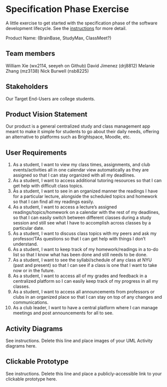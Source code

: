 # Specification Phase Exercise

A little exercise to get started with the specification phase of the software development lifecycle. See the [instructions](instructions.md) for more detail.

Product Name: (BrainBase, StudyMax, ClassMeet?)

## Team members

William Xie (wx2114, seeyeh on Github)
David Jimenez (drj8812)
Melanie Zhang (mz3138)
Nick Burwell (nsb8225)

## Stakeholders

Our Target End-Users are college students.

## Product Vision Statement

Our product is a general centralized study and class management app meant to make it simple for students to go about their daily needs, offering an alternative to platforms such as Brightspace, Moodle, etc.

## User Requirements

1. As a student, I want to view my class times, assignments, and club events/activities all in one calendar view automatically as they are assigned so that I can stay organized with all my deadlines.
2. As a student, I want to access additional tutoring resources so that I can get help with difficult class topics.
3. As a student, I want to see in an organized manner the readings I have for a particular lecture, alongside the scheduled topics and homework so that I can find all my readings easily.
4. As a student, I want to access a lecture’s assigned readings/topics/homework on a calendar with the rest of my deadlines, so that I can easily switch between different classes during a study session and still see what I have to accomplish across classes by a particular date.
5. As a student, I want to discuss class topics with my peers and ask my professor/TAs questions so that I can get help with things I don’t understand.
6. As a student, I want to keep track of my homework/readings in a to-do list so that I know what has been done and still needs to be done.
7. As a student, I want to see the syllabi/schedule of any class at NYU (past and present) so that I can see if a class is one that I want to take now or in the future.
8. As a student, I want to access all of my grades and feedback in a centralized platform so I can easily keep track of my progress in all my classes.
9. As a student, I want to access all announcements from professors or clubs in an organized place so that I can stay on top of any changes and communications.
10. As a club leader, I want to have a central platform where I can manage meetings and post announcements for all to see.

## Activity Diagrams

See instructions. Delete this line and place images of your UML Activity diagrams here.

## Clickable Prototype

See instructions. Delete this line and place a publicly-accessible link to your clickable prototype here.
